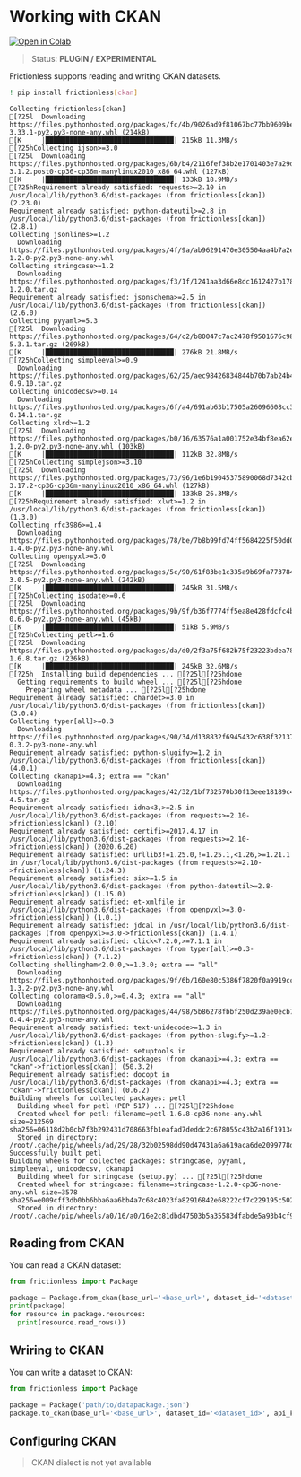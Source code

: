# Working with CKAN

[![Open in Colab](https://colab.research.google.com/assets/colab-badge.svg)](https://colab.research.google.com/drive/1NrInE94OamiLGmlAlGQ6kmwwGmnA5iav)



>Status: **PLUGIN / EXPERIMENTAL**

Frictionless supports reading and writing CKAN datasets.


```bash
! pip install frictionless[ckan]
```

    Collecting frictionless[ckan]
    [?25l  Downloading https://files.pythonhosted.org/packages/fc/4b/9026ad9f81067bc77bb9609bea0cfc91b258708b2abb9a38aac808801bc0/frictionless-3.33.1-py2.py3-none-any.whl (214kB)
    [K     |████████████████████████████████| 215kB 11.3MB/s
    [?25hCollecting ijson>=3.0
    [?25l  Downloading https://files.pythonhosted.org/packages/6b/b4/2116fef38b2e1701403e7a29dec0d9f9fcc31f1fc95b885581a40915e7fe/ijson-3.1.2.post0-cp36-cp36m-manylinux2010_x86_64.whl (127kB)
    [K     |████████████████████████████████| 133kB 18.9MB/s
    [?25hRequirement already satisfied: requests>=2.10 in /usr/local/lib/python3.6/dist-packages (from frictionless[ckan]) (2.23.0)
    Requirement already satisfied: python-dateutil>=2.8 in /usr/local/lib/python3.6/dist-packages (from frictionless[ckan]) (2.8.1)
    Collecting jsonlines>=1.2
      Downloading https://files.pythonhosted.org/packages/4f/9a/ab96291470e305504aa4b7a2e0ec132e930da89eb3ca7a82fbe03167c131/jsonlines-1.2.0-py2.py3-none-any.whl
    Collecting stringcase>=1.2
      Downloading https://files.pythonhosted.org/packages/f3/1f/1241aa3d66e8dc1612427b17885f5fcd9c9ee3079fc0d28e9a3aeeb36fa3/stringcase-1.2.0.tar.gz
    Requirement already satisfied: jsonschema>=2.5 in /usr/local/lib/python3.6/dist-packages (from frictionless[ckan]) (2.6.0)
    Collecting pyyaml>=5.3
    [?25l  Downloading https://files.pythonhosted.org/packages/64/c2/b80047c7ac2478f9501676c988a5411ed5572f35d1beff9cae07d321512c/PyYAML-5.3.1.tar.gz (269kB)
    [K     |████████████████████████████████| 276kB 21.8MB/s
    [?25hCollecting simpleeval>=0.9
      Downloading https://files.pythonhosted.org/packages/62/25/aec98426834844b70b7ab24b4cce8655d31e654f58e1fa9861533f5f2af1/simpleeval-0.9.10.tar.gz
    Collecting unicodecsv>=0.14
      Downloading https://files.pythonhosted.org/packages/6f/a4/691ab63b17505a26096608cc309960b5a6bdf39e4ba1a793d5f9b1a53270/unicodecsv-0.14.1.tar.gz
    Collecting xlrd>=1.2
    [?25l  Downloading https://files.pythonhosted.org/packages/b0/16/63576a1a001752e34bf8ea62e367997530dc553b689356b9879339cf45a4/xlrd-1.2.0-py2.py3-none-any.whl (103kB)
    [K     |████████████████████████████████| 112kB 32.8MB/s
    [?25hCollecting simplejson>=3.10
    [?25l  Downloading https://files.pythonhosted.org/packages/73/96/1e6b19045375890068d7342cbe280dd64ae73fd90b9735b5efb8d1e044a1/simplejson-3.17.2-cp36-cp36m-manylinux2010_x86_64.whl (127kB)
    [K     |████████████████████████████████| 133kB 26.3MB/s
    [?25hRequirement already satisfied: xlwt>=1.2 in /usr/local/lib/python3.6/dist-packages (from frictionless[ckan]) (1.3.0)
    Collecting rfc3986>=1.4
      Downloading https://files.pythonhosted.org/packages/78/be/7b8b99fd74ff5684225f50dd0e865393d2265656ef3b4ba9eaaaffe622b8/rfc3986-1.4.0-py2.py3-none-any.whl
    Collecting openpyxl>=3.0
    [?25l  Downloading https://files.pythonhosted.org/packages/5c/90/61f83be1c335a9b69fa773784a785d9de95c7561d1661918796fd1cba3d2/openpyxl-3.0.5-py2.py3-none-any.whl (242kB)
    [K     |████████████████████████████████| 245kB 31.5MB/s
    [?25hCollecting isodate>=0.6
    [?25l  Downloading https://files.pythonhosted.org/packages/9b/9f/b36f7774ff5ea8e428fdcfc4bb332c39ee5b9362ddd3d40d9516a55221b2/isodate-0.6.0-py2.py3-none-any.whl (45kB)
    [K     |████████████████████████████████| 51kB 5.9MB/s
    [?25hCollecting petl>=1.6
    [?25l  Downloading https://files.pythonhosted.org/packages/da/d0/2f3a75f682b75f23223bdea7846a642d6a130a8f5d5c26986661c4be0442/petl-1.6.8.tar.gz (236kB)
    [K     |████████████████████████████████| 245kB 32.6MB/s
    [?25h  Installing build dependencies ... [?25l[?25hdone
      Getting requirements to build wheel ... [?25l[?25hdone
        Preparing wheel metadata ... [?25l[?25hdone
    Requirement already satisfied: chardet>=3.0 in /usr/local/lib/python3.6/dist-packages (from frictionless[ckan]) (3.0.4)
    Collecting typer[all]>=0.3
      Downloading https://files.pythonhosted.org/packages/90/34/d138832f6945432c638f32137e6c79a3b682f06a63c488dcfaca6b166c64/typer-0.3.2-py3-none-any.whl
    Requirement already satisfied: python-slugify>=1.2 in /usr/local/lib/python3.6/dist-packages (from frictionless[ckan]) (4.0.1)
    Collecting ckanapi>=4.3; extra == "ckan"
      Downloading https://files.pythonhosted.org/packages/42/32/1bf732570b30f13eee18189c426754dfb14e231285e6173aaa0b0c33e2da/ckanapi-4.5.tar.gz
    Requirement already satisfied: idna<3,>=2.5 in /usr/local/lib/python3.6/dist-packages (from requests>=2.10->frictionless[ckan]) (2.10)
    Requirement already satisfied: certifi>=2017.4.17 in /usr/local/lib/python3.6/dist-packages (from requests>=2.10->frictionless[ckan]) (2020.6.20)
    Requirement already satisfied: urllib3!=1.25.0,!=1.25.1,<1.26,>=1.21.1 in /usr/local/lib/python3.6/dist-packages (from requests>=2.10->frictionless[ckan]) (1.24.3)
    Requirement already satisfied: six>=1.5 in /usr/local/lib/python3.6/dist-packages (from python-dateutil>=2.8->frictionless[ckan]) (1.15.0)
    Requirement already satisfied: et-xmlfile in /usr/local/lib/python3.6/dist-packages (from openpyxl>=3.0->frictionless[ckan]) (1.0.1)
    Requirement already satisfied: jdcal in /usr/local/lib/python3.6/dist-packages (from openpyxl>=3.0->frictionless[ckan]) (1.4.1)
    Requirement already satisfied: click<7.2.0,>=7.1.1 in /usr/local/lib/python3.6/dist-packages (from typer[all]>=0.3->frictionless[ckan]) (7.1.2)
    Collecting shellingham<2.0.0,>=1.3.0; extra == "all"
      Downloading https://files.pythonhosted.org/packages/9f/6b/160e80c5386f7820f0a9919cc9a14e5aef2953dc477f0d5ddf3f4f2b62d0/shellingham-1.3.2-py2.py3-none-any.whl
    Collecting colorama<0.5.0,>=0.4.3; extra == "all"
      Downloading https://files.pythonhosted.org/packages/44/98/5b86278fbbf250d239ae0ecb724f8572af1c91f4a11edf4d36a206189440/colorama-0.4.4-py2.py3-none-any.whl
    Requirement already satisfied: text-unidecode>=1.3 in /usr/local/lib/python3.6/dist-packages (from python-slugify>=1.2->frictionless[ckan]) (1.3)
    Requirement already satisfied: setuptools in /usr/local/lib/python3.6/dist-packages (from ckanapi>=4.3; extra == "ckan"->frictionless[ckan]) (50.3.2)
    Requirement already satisfied: docopt in /usr/local/lib/python3.6/dist-packages (from ckanapi>=4.3; extra == "ckan"->frictionless[ckan]) (0.6.2)
    Building wheels for collected packages: petl
      Building wheel for petl (PEP 517) ... [?25l[?25hdone
      Created wheel for petl: filename=petl-1.6.8-cp36-none-any.whl size=212569 sha256=06118d2b0cb7f3b292431d708663fb1eafad7deddc2c678055c43b2a16f19134
      Stored in directory: /root/.cache/pip/wheels/ad/29/28/32b02598dd90d47431a6a619aca6de2099778d63e9a68b49ea
    Successfully built petl
    Building wheels for collected packages: stringcase, pyyaml, simpleeval, unicodecsv, ckanapi
      Building wheel for stringcase (setup.py) ... [?25l[?25hdone
      Created wheel for stringcase: filename=stringcase-1.2.0-cp36-none-any.whl size=3578 sha256=e009cff3db0bb6bba6aa6bb4a7c68c4023fa82916842e68222cf7c229195c502
      Stored in directory: /root/.cache/pip/wheels/a0/16/a0/16e2c81dbd47503b5a35583dfabde5a93b4cf98dbf0033dad5


## Reading from CKAN

You can read a CKAN dataset:

```python
from frictionless import Package

package = Package.from_ckan(base_url='<base_url>', dataset_id='<dataset_id>', api_key='<api_key>')
print(package)
for resource in package.resources:
  print(resource.read_rows())
```

## Wriring to CKAN

You can write a dataset to CKAN:

```python
from frictionless import Package

package = Package('path/to/datapackage.json')
package.to_ckan(base_url='<base_url>', dataset_id='<dataset_id>', api_key='<api_key>')
```

## Configuring CKAN

> CKAN dialect is not yet available
